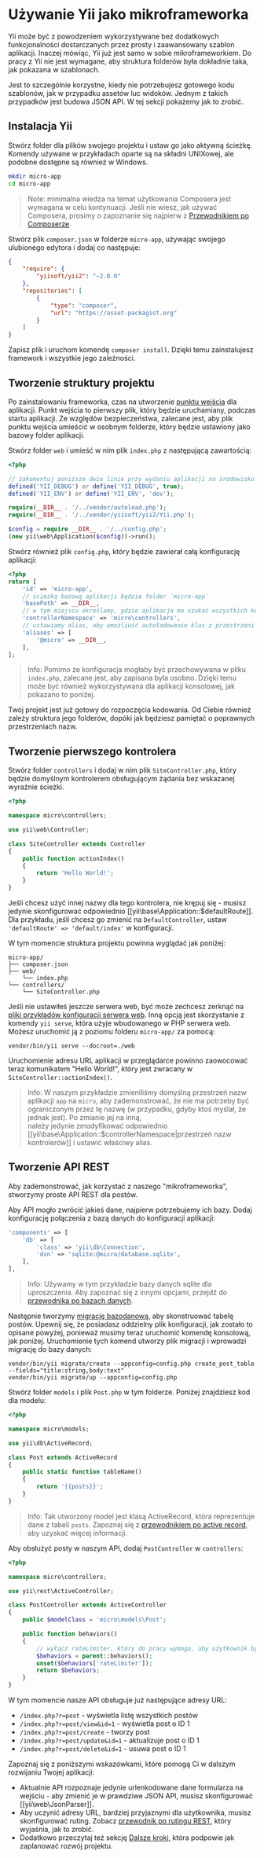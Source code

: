 # Używanie Yii jako mikroframeworka

Yii może być z powodzeniem wykorzystywane bez dodatkowych funkcjonalności dostarczanych przez prosty i zaawansowany szablon aplikacji. Inaczej mówiąc, 
Yii już jest samo w sobie mikroframeworkiem. Do pracy z Yii nie jest wymagane, aby struktura folderów była dokładnie taka, jak pokazana w szablonach.

Jest to szczególnie korzystne, kiedy nie potrzebujesz gotowego kodu szablonów, jak w przypadku assetów luc widoków. Jednym z takich przypadków jest budowa JSON API. 
W tej sekcji pokażemy jak to zrobić.

## Instalacja Yii

Stwórz folder dla plików swojego projektu i ustaw go jako aktywną ścieżkę. Komendy używane w przykładach oparte są na składni UNIXowej, ale podobne dostępne są również w Windows.

```bash
mkdir micro-app
cd micro-app
```

> Note: minimalna wiedza na temat użytkowania Composera jest wymagana w celu kontynuacji. Jeśli nie wiesz, jak używać Composera, prosimy o zapoznanie się najpierw z [Przewodnikiem po Composerze](https://getcomposer.org/doc/00-intro.md).

Stwórz plik `composer.json` w folderze `micro-app`, używając swojego ulubionego edytora i dodaj co następuje:

```json
{
    "require": {
        "yiisoft/yii2": "~2.0.0"
    },
    "repositories": [
        {
            "type": "composer",
            "url": "https://asset-packagist.org"
        }
    ]
}
```

Zapisz plik i uruchom komendę `composer install`. Dzięki temu zainstalujesz framework i wszystkie jego zależności.

## Tworzenie struktury projektu

Po zainstalowaniu frameworka, czas na utworzenie [punktu wejścia](structure-entry-scripts.md) dla aplikacji. Punkt wejścia to pierwszy plik, który będzie uruchamiany, 
podczas startu aplikacji. Ze względów bezpieczeństwa, zalecane jest, aby plik punktu wejścia umieścić w osobnym folderze, który będzie ustawiony jako bazowy folder aplikacji.

Stwórz folder `web` i umieść w nim plik `index.php` z następującą zawartością:

```php 
<?php

// zakomentuj poniższe dwie linie przy wydaniu aplikacji na środowisku produkcyjnym
defined('YII_DEBUG') or define('YII_DEBUG', true);
defined('YII_ENV') or define('YII_ENV', 'dev');

require(__DIR__ . '/../vendor/autoload.php');
require(__DIR__ . '/../vendor/yiisoft/yii2/Yii.php');

$config = require __DIR__ . '/../config.php';
(new yii\web\Application($config))->run();
```

Stwórz również plik `config.php`, który będzie zawierał całą konfigurację aplikacji:

```php
<?php
return [
    'id' => 'micro-app',
    // ścieżką bazową aplikacji będzie folder `micro-app`
    'basePath' => __DIR__,
    // w tym miejscu określamy, gdzie aplikacja ma szukać wszystkich kontrolerów
    'controllerNamespace' => 'micro\controllers',
    // ustawiamy alias, aby umożliwić autoładowanie klas z przestrzeni nazw 'micro'
    'aliases' => [
        '@micro' => __DIR__,
    ],
];
```

> Info: Pomimo że konfiguracja mogłaby być przechowywana w pliku `index.php`, zalecane jest, aby zapisana była osobno.
> Dzięki temu może być również wykorzystywana dla aplikacji konsolowej, jak pokazano to poniżej.

Twój projekt jest już gotowy do rozpoczęcia kodowania. Od Ciebie również zależy struktura jego folderów, dopóki jak będziesz pamiętać o poprawnych przestrzeniach nazw.

## Tworzenie pierwszego kontrolera

Stwórz folder `controllers` i dodaj w nim plik `SiteController.php`, który będzie domyślnym kontrolerem obsługującym żądania bez wskazanej wyraźnie ścieżki.

```php
<?php

namespace micro\controllers;

use yii\web\Controller;

class SiteController extends Controller
{
    public function actionIndex()
    {
        return 'Hello World!';
    }
}
```

Jeśli chcesz użyć innej nazwy dla tego kontrolera, nie krępuj się - musisz jedynie skonfigurować odpowiednio [[yii\base\Application::$defaultRoute]].
Dla przykładu, jeśli chcesz go zmienić na `DefaultController`, ustaw `'defaultRoute' => 'default/index'` w konfiguracji.

W tym momencie struktura projektu powinna wyglądać jak poniżej:

```
micro-app/
├── composer.json
├── web/
    └── index.php
└── controllers/
    └── SiteController.php
```

Jeśli nie ustawiłeś jeszcze serwera web, być może zechcesz zerknąć na [pliki przykładów konfiguracji serwera web](start-installation.md#configuring-web-servers).
Inną opcją jest skorzystanie z komendy `yii serve`, która użyje wbudowanego w PHP serwera web. Możesz uruchomić ją z poziomu folderu `micro-app/` za pomocą:

    vendor/bin/yii serve --docroot=./web

Uruchomienie adresu URL aplikacji w przeglądarce powinno zaowocować teraz komunikatem "Hello World!", który jest zwracany w `SiteController::actionIndex()`.

> Info: W naszym przykładzie zmieniliśmy domyślną przestrzeń nazw aplikacji `app` na `micro`, aby zademonstrować, 
> że nie ma potrzeby być ograniczonym przez tę nazwę (w przypadku, gdyby ktoś myślał, że jednak jest). Po zmianie jej na inną,  
> należy jedynie zmodyfikować odpowiednio [[yii\base\Application::$controllerNamespace|przestrzeń nazw kontrolerów]] i ustawić właściwy alias.


## Tworzenie API REST

Aby zademonstrować, jak korzystać z naszego "mikroframeworka", stworzymy proste API REST dla postów.

Aby API mogło zwrócić jakieś dane, najpierw potrzebujemy ich bazy. Dodaj konfigurację połączenia z bazą danych do konfiguracji aplikacji:

```php
'components' => [
    'db' => [
        'class' => 'yii\db\Connection',
        'dsn' => 'sqlite:@micro/database.sqlite',
    ],
],
```

> Info: Używamy w tym przykładzie bazy danych sqlite dla uproszczenia. Aby zapoznać się z innymi opcjami, przejdź do [przewodnika po bazach danych](db-dao.md).

Następnie tworzymy [migrację bazodanową](db-migrations.md), aby skonstruować tabelę postów.
Upewnij się, że posiadasz oddzielny plik konfiguracji, jak zostało to opisane powyżej, ponieważ musimy teraz uruchomić komendę konsolową, jak poniżej.
Uruchomienie tych komend utworzy plik migracji i wprowadzi migrację do bazy danych:

    vendor/bin/yii migrate/create --appconfig=config.php create_post_table --fields="title:string,body:text"
    vendor/bin/yii migrate/up --appconfig=config.php

Stwórz folder `models` i plik `Post.php` w tym folderze. Poniżej znajdziesz kod dla modelu:

```php
<?php

namespace micro\models;

use yii\db\ActiveRecord;

class Post extends ActiveRecord
{ 
    public static function tableName()
    {
        return '{{posts}}';
    }
}
```

> Info: Tak utworzony model jest klasą ActiveRecord, która reprezentuje dane z tabeli `posts`.
> Zapoznaj się z [przewodnikiem po active record](db-active-record.md), aby uzyskać więcej informacji.

Aby obsłużyć posty w naszym API, dodaj `PostController` w `controllers`:

```php
<?php

namespace micro\controllers;

use yii\rest\ActiveController;

class PostController extends ActiveController
{
    public $modelClass = 'micro\models\Post';

    public function behaviors()
    {
        // wyłącz rateLimiter, który do pracy wymaga, aby użytkownik był zalogowany
        $behaviors = parent::behaviors();
        unset($behaviors['rateLimiter']);
        return $behaviors;
    }
}
```

W tym momencie nasze API obsługuje już następujące adresy URL:

- `/index.php?r=post` - wyświetla listę wszystkich postów
- `/index.php?r=post/view&id=1` - wyświetla post o ID 1
- `/index.php?r=post/create` - tworzy post
- `/index.php?r=post/update&id=1` - aktualizuje post o ID 1
- `/index.php?r=post/delete&id=1` - usuwa post o ID 1

Zapoznaj się z poniższymi wskazówkami, które pomogą Ci w dalszym rozwijaniu Twojej aplikacji:

- Aktualnie API rozpoznaje jedynie urlenkodowane dane formularza na wejściu - aby zmienić je w prawdziwe JSON API, 
  musisz skonfigurować [[yii\web\JsonParser]].
- Aby uczynić adresy URL, bardziej przyjaznymi dla użytkownika, musisz skonfigurować ruting.
  Zobacz [przewodnik po rutingu REST](rest-routing.md), który wyjaśnia, jak to zrobić.
- Dodatkowo przeczytaj też sekcję [Dalsze kroki](start-looking-ahead.md), która podpowie jak zaplanować rozwój projektu.
